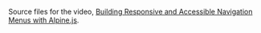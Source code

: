 Source files for the video, [Building Responsive and Accessible Navigation Menus with Alpine.js](https://youtu.be/t4ph7z3aLMk?si=rq00stJt_1YVZiGY). 
